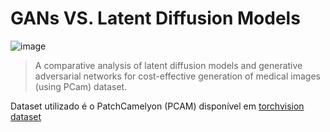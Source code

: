 # GANs VS. Latent Diffusion Models

![image]()

<!--
[![colab](https://img.shields.io/badge/Code_in_Colab-0D1117?style=for-the-badge&logo=googlecolab)]()
[![artigo](https://img.shields.io/badge/Arxiv_Paper-0d1117?style=for-the-badge&logo=arxiv&logoColor=f7fafc&labelColor=b31b1b)]()
--> 

> A comparative analysis of latent diffusion models and generative adversarial networks for cost-effective generation of medical images (using PCam) dataset.

Dataset utilizado é o PatchCamelyon (PCAM) disponível em [torchvision dataset](https://pytorch.org/vision/stable/generated/torchvision.datasets.PCAM.html)
